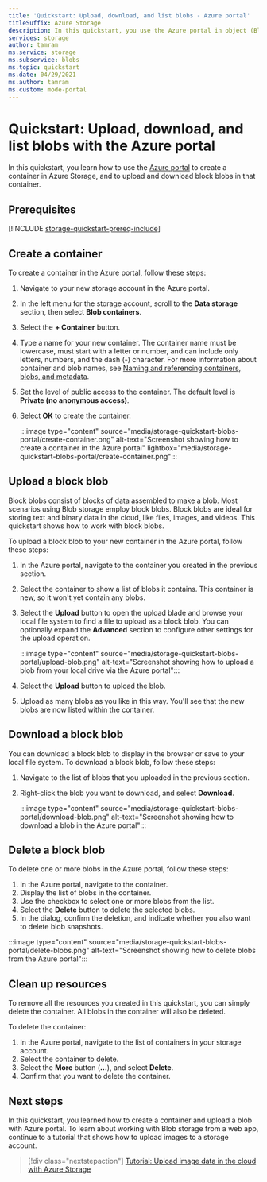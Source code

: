 ```yaml
---
title: 'Quickstart: Upload, download, and list blobs - Azure portal'
titleSuffix: Azure Storage
description: In this quickstart, you use the Azure portal in object (Blob) storage. Then you use the Azure portal to upload a blob to Azure Storage, download a blob, and list the blobs in a container.
services: storage
author: tamram
ms.service: storage
ms.subservice: blobs
ms.topic: quickstart
ms.date: 04/29/2021
ms.author: tamram
ms.custom: mode-portal
---
```


# Quickstart: Upload, download, and list blobs with the Azure portal

In this quickstart, you learn how to use the [Azure portal](https://portal.azure.com/) to create a container in Azure Storage, and to upload and download block blobs in that container.

## Prerequisites

[!INCLUDE [storage-quickstart-prereq-include](../../../includes/storage-quickstart-prereq-include.md)]

## Create a container

To create a container in the Azure portal, follow these steps:

1. Navigate to your new storage account in the Azure portal.
1. In the left menu for the storage account, scroll to the **Data storage** section, then select **Blob containers**.
1. Select the **+ Container** button.
1. Type a name for your new container. The container name must be lowercase, must start with a letter or number, and can include only letters, numbers, and the dash (-) character. For more information about container and blob names, see [Naming and referencing containers, blobs, and metadata](/rest/api/storageservices/naming-and-referencing-containers--blobs--and-metadata).
1. Set the level of public access to the container. The default level is **Private (no anonymous access)**.
1. Select **OK** to create the container.

    :::image type="content" source="media/storage-quickstart-blobs-portal/create-container.png" alt-text="Screenshot showing how to create a container in the Azure portal" lightbox="media/storage-quickstart-blobs-portal/create-container.png":::

## Upload a block blob

Block blobs consist of blocks of data assembled to make a blob. Most scenarios using Blob storage employ block blobs. Block blobs are ideal for storing text and binary data in the cloud, like files, images, and videos. This quickstart shows how to work with block blobs.

To upload a block blob to your new container in the Azure portal, follow these steps:

1. In the Azure portal, navigate to the container you created in the previous section.
1. Select the container to show a list of blobs it contains. This container is new, so it won't yet contain any blobs.
1. Select the **Upload** button to open the upload blade and browse your local file system to find a file to upload as a block blob. You can optionally expand the **Advanced** section to configure other settings for the upload operation.

    :::image type="content" source="media/storage-quickstart-blobs-portal/upload-blob.png" alt-text="Screenshot showing how to upload a blob from your local drive via the Azure portal":::

1. Select the **Upload** button to upload the blob.
1. Upload as many blobs as you like in this way. You'll see that the new blobs are now listed within the container.

## Download a block blob

You can download a block blob to display in the browser or save to your local file system. To download a block blob, follow these steps:

1. Navigate to the list of blobs that you uploaded in the previous section.
1. Right-click the blob you want to download, and select **Download**.

    :::image type="content" source="media/storage-quickstart-blobs-portal/download-blob.png" alt-text="Screenshot showing how to download a blob in the Azure portal":::

## Delete a block blob

To delete one or more blobs in the Azure portal, follow these steps:

1. In the Azure portal, navigate to the container.
1. Display the list of blobs in the container.
1. Use the checkbox to select one or more blobs from the list.
1. Select the **Delete** button to delete the selected blobs.
1. In the dialog, confirm the deletion, and indicate whether you also want to delete blob snapshots.

:::image type="content" source="media/storage-quickstart-blobs-portal/delete-blobs.png" alt-text="Screenshot showing how to delete blobs from the Azure portal":::

## Clean up resources

To remove all the resources you created in this quickstart, you can simply delete the container. All blobs in the container will also be deleted.

To delete the container:

1. In the Azure portal, navigate to the list of containers in your storage account.
1. Select the container to delete.
1. Select the **More** button (**...**), and select **Delete**.
1. Confirm that you want to delete the container.

## Next steps

In this quickstart, you learned how to create a container and upload a blob with Azure portal. To learn about working with Blob storage from a web app, continue to a tutorial that shows how to upload images to a storage account.

> [!div class="nextstepaction"]
> [Tutorial: Upload image data in the cloud with Azure Storage](storage-upload-process-images.md)
